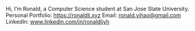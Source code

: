 Hi, I’m Ronald, a Computer Science student at San Jose State University.
Personal Portfolio: https://ronaldli.xyz
Email: ronald.yihao@gmail.com
LinkedIn: www.linkedin.com/in/ronaldliyh


<!---
RonCodes88/RonCodes88 is a ✨ special ✨ repository because its `README.md` (this file) appears on your GitHub profile.
You can click the Preview link to take a look at your changes.
--->
